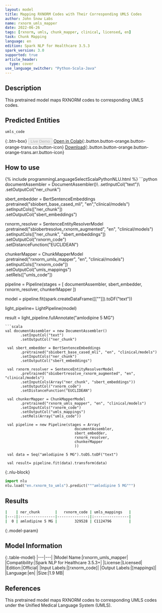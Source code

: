 ```yaml
---
layout: model
title: Mapping RXNORM Codes with Their Corresponding UMLS Codes
author: John Snow Labs
name: rxnorm_umls_mapper
date: 2022-06-26
tags: [rxnorm, umls, chunk_mapper, clinical, licensed, en]
task: Chunk Mapping
language: en
edition: Spark NLP for Healthcare 3.5.3
spark_version: 3.0
supported: true
article_header:
  type: cover
use_language_switcher: "Python-Scala-Java"
---
```


## Description

This pretrained model maps RXNORM codes to corresponding UMLS codes.

## Predicted Entities

`umls_code`

{:.btn-box}
<button class="button button-orange" disabled>Live Demo</button>
[Open in Colab](https://colab.research.google.com/github/JohnSnowLabs/spark-nlp-workshop/blob/master/tutorials/Certification_Trainings/Healthcare/26.Chunk_Mapping.ipynb){:.button.button-orange.button-orange-trans.co.button-icon}
[Download](https://s3.amazonaws.com/auxdata.johnsnowlabs.com/clinical/models/rxnorm_umls_mapper_en_3.5.3_3.0_1656276292081.zip){:.button.button-orange.button-orange-trans.arr.button-icon}

## How to use



<div class="tabs-box" markdown="1">
{% include programmingLanguageSelectScalaPythonNLU.html %}
```python
documentAssembler = DocumentAssembler()\
      .setInputCol("text")\
      .setOutputCol("ner_chunk")

sbert_embedder = BertSentenceEmbeddings\
      .pretrained("sbiobert_base_cased_mli", "en","clinical/models")\
      .setInputCols(["ner_chunk"])\
      .setOutputCol("sbert_embeddings")
    
rxnorm_resolver = SentenceEntityResolverModel\
      .pretrained("sbiobertresolve_rxnorm_augmented", "en", "clinical/models")\
      .setInputCols(["ner_chunk", "sbert_embeddings"])\
      .setOutputCol("rxnorm_code")\
      .setDistanceFunction("EUCLIDEAN")

chunkerMapper = ChunkMapperModel\
      .pretrained("rxnorm_umls_mapper", "en", "clinical/models")\
      .setInputCols(["rxnorm_code"])\
      .setOutputCol("umls_mappings")\
      .setRels(["umls_code"])


pipeline = Pipeline(stages = [
                      documentAssembler,
                      sbert_embedder,
                      rxnorm_resolver,
                      chunkerMapper
                      ])

model = pipeline.fit(spark.createDataFrame([[""]]).toDF("text"))

light_pipeline= LightPipeline(model)

result = light_pipeline.fullAnnotate("amlodipine 5 MG")
```
```scala
val documentAssembler = new DocumentAssembler()
       .setInputCol("text")
       .setOutputCol("ner_chunk")

 val sbert_embedder = BertSentenceEmbeddings
       .pretrained("sbiobert_base_cased_mli", "en", "clinical/models")
       .setInputCols("ner_chunk")
       .setOutputCol("sbert_embeddings")

 val rxnorm_resolver = SentenceEntityResolverModel
       .pretrained("sbiobertresolve_rxnorm_augmented", "en", "clinical/models")
       .setInputCols(Array("ner_chunk", "sbert_embeddings"))
       .setOutputCol("rxnorm_code")
       .setDistanceFunction("EUCLIDEAN")

 val chunkerMapper = ChunkMapperModel
       .pretrained("rxnorm_umls_mapper", "en", "clinical/models")
       .setInputCols("rxnorm_code")
       .setOutputCol("umls_mappings")
       .setRels(Array("umls_code"))

 val pipeline = new Pipeline(stages = Array(
                                documentAssembler,
                                sbert_embedder,
                                rxnorm_resolver,
                                chunkerMapper
                                ))
 
 val data = Seq("amlodipine 5 MG").toDS.toDF("text")

 val result= pipeline.fit(data).transform(data)
```


{:.nlu-block}
```python
import nlu
nlu.load("en.rxnorm_to_umls").predict("""amlodipine 5 MG""")
```

</div>

## Results

```bash
|    | ner_chunk       |   rxnorm_code | umls_mappings   |
|---:|:----------------|--------------:|:----------------|
|  0 | amlodipine 5 MG |        329528 | C1124796        |
```

{:.model-param}
## Model Information

{:.table-model}
|---|---|
|Model Name:|rxnorm_umls_mapper|
|Compatibility:|Spark NLP for Healthcare 3.5.3+|
|License:|Licensed|
|Edition:|Official|
|Input Labels:|[rxnorm_code]|
|Output Labels:|[mappings]|
|Language:|en|
|Size:|1.9 MB|

## References

This pretrained model maps RXNORM codes to corresponding UMLS codes under the Unified Medical Language System (UMLS).